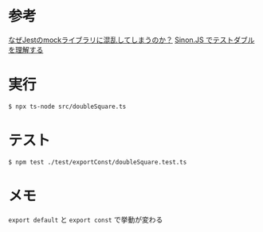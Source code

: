 # 参考

[なぜJestのmockライブラリに混乱してしまうのか？](https://qiita.com/s_karuta/items/ee211251d944e72b2517)
[Sinon.JS でテストダブルを理解する](https://qiita.com/ringtail003/items/7c16b85e7031bd1979ef#spy%E3%82%B9%E3%83%91%E3%82%A4)


# 実行

```
$ npx ts-node src/doubleSquare.ts
```

# テスト

```
$ npm test ./test/exportConst/doubleSquare.test.ts
```

# メモ

`export default` と `export const` で挙動が変わる
